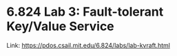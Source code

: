 # 6.824 Lab 3: Fault-tolerant Key/Value Service

Link: <https://pdos.csail.mit.edu/6.824/labs/lab-kvraft.html>
